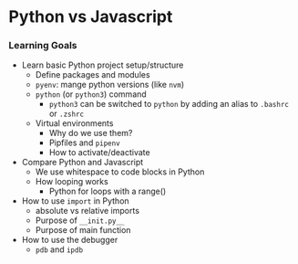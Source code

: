# Python vs Javascript

### Learning Goals
- Learn basic Python project setup/structure
  - Define packages and modules
  - `pyenv`: mange python versions (like `nvm`)
  - `python` (or `python3`) command
    - `python3` can be switched to `python` by adding an alias to `.bashrc` or `.zshrc`
  - Virtual environments
    - Why do we use them?
    - Pipfiles and `pipenv`
    - How to activate/deactivate
- Compare Python and Javascript
  - We use whitespace to code blocks in Python
  - How looping works
    - Python for loops with a range()
- How to use `import` in Python
  - absolute vs relative imports
  - Purpose of `__init.py__`
  - Purpose of main function
- How to use the debugger
  - `pdb` and `ipdb`